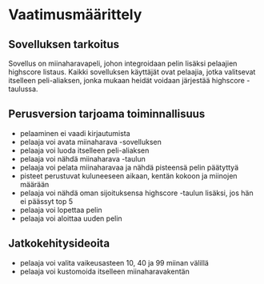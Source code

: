 # Vaatimusmäärittely

## Sovelluksen tarkoitus
Sovellus on miinaharavapeli, johon integroidaan pelin lisäksi pelaajien highscore listaus. Kaikki sovelluksen käyttäjät ovat pelaajia, jotka valitsevat itselleen peli-aliaksen, jonka mukaan heidät voidaan järjestää highscore -taulussa.

## Perusversion tarjoama toiminnallisuus
- pelaaminen ei vaadi kirjautumista
- pelaaja voi avata miinaharava -sovelluksen
- pelaaja voi luoda itselleen peli-aliaksen
- pelaaja voi nähdä miinaharava -taulun
- pelaaja voi pelata miinaharavaa ja nähdä pisteensä pelin päätyttyä
- pisteet perustuvat kuluneeseen aikaan, kentän kokoon ja miinojen määrään
- pelaaja voi nähdä oman sijoituksensa highscore -taulun lisäksi, jos hän ei päässyt top 5
- pelaaja voi lopettaa pelin 
- pelaaja voi aloittaa uuden pelin

## Jatkokehitysideoita
- pelaaja voi valita vaikeusasteen 10, 40 ja 99 miinan välillä
- pelaaja voi kustomoida itselleen miinaharavakentän
